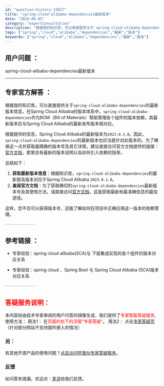 ```yaml
---
id: "question-history-15027"
title: "spring-cloud-alibaba-dependencies最新版本"
date: "2024-06-05"
category: "expertConsultation"
description: "根据我的知识库，可以直接提供关于`spring-cloud-alibaba-dependencies`的最新版本信息。在Spring Cloud Alibaba的版本体系中，`spring-cloud-alibaba-dependencies`作为BOM（Bill of Materials）帮助管理"
tags: ["spring","cloud","alibaba","dependencies","最新","版本"]
keywords: ["spring","cloud","alibaba","dependencies","最新","版本"]
---
```


## 用户问题 ： 
 spring-cloud-alibaba-dependencies最新版本  

---------------
## 专家官方解答 ：

根据我的知识库，可以直接提供关于`spring-cloud-alibaba-dependencies`的最新版本信息。在Spring Cloud Alibaba的版本体系中，`spring-cloud-alibaba-dependencies`作为BOM（Bill of Materials）帮助管理各个组件的版本依赖，其最新版本应与Spring Cloud Alibaba的最新发布版本相对应。

根据提供的信息，Spring Cloud Alibaba的最新版本为`2023.0.1.0`。因此，`spring-cloud-alibaba-dependencies`的最新版本也应当是针对此版本的。为了确保这一点并获取最精确的版本号及其它详情，建议直接访问官方文档提供的链接：[官方文档](https://sca.aliyun.com/docs/2023/overview/version-explain/)，那里会有最新的版本说明以及如何引入依赖的指导。

总结如下：

1. **获取最新版本信息**：根据知识库，`spring-cloud-alibaba-dependencies`的最新提及版本对应于Spring Cloud Alibaba `2023.0.1.0`。
2. **查阅官方文档**：为了获取确切的`spring-cloud-alibaba-dependencies`最新版本号及其使用方法，请直接访问[官方文档](https://sca.aliyun.com/docs/2023/overview/version-explain/)，这是获取最新和最准确信息的最佳途径。

这样，您不仅可以获得版本号，还能了解如何在项目中正确应用这一版本的依赖管理。


<font color="#949494">---------------</font> 


## 参考链接 ：

* 专家经验：spring cloud alibaba(SCA)与 下层集成实现的各个组件的版本对应关系 
 
 * 专家经验：spring cloud 、Spring Boot 与 Spring Cloud Alibaba (SCA)版本对应关系 


 <font color="#949494">---------------</font> 
 


## <font color="#FF0000">答疑服务说明：</font> 

本内容经由技术专家审阅的用户问答的镜像生成，我们提供了<font color="#FF0000">专家智能答疑服务</font>,使用方法：
用法1： 在<font color="#FF0000">页面的右下的浮窗”专家答疑“</font>。
用法2： 点击[专家答疑页](https://answer.opensource.alibaba.com/docs/intro)（针对部分网站不支持插件嵌入的情况）
### 另：


有其他开源产品的使用问题？[点击访问阿里AI专家答疑服务](https://answer.opensource.alibaba.com/docs/intro)。
### 反馈
如问答有错漏，欢迎点：[差评](https://ai.nacos.io/user/feedbackByEnhancerGradePOJOID?enhancerGradePOJOId=15095)给我们反馈。
